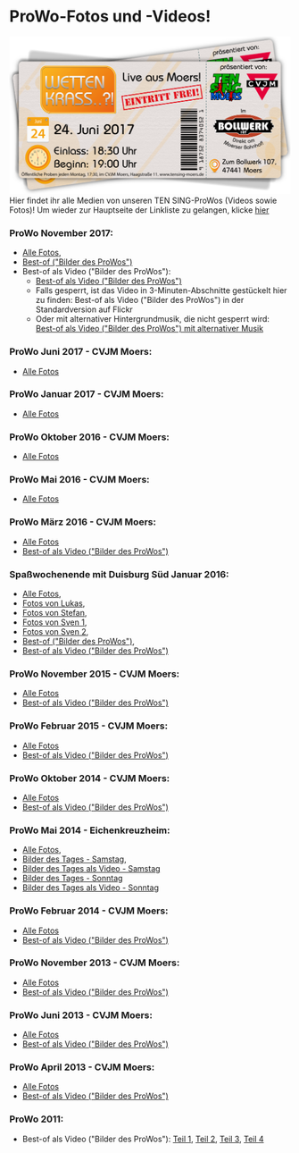 # ProWo-Fotos und -Videos!
![TEN SING Moers Logo](../../footage/banner2017/WettenKrass-Ticket-cutout-500dpi-01.png)
Hier findet ihr alle Medien von unseren TEN SING-ProWos (Videos sowie Fotos)! Um wieder zur Hauptseite der Linkliste zu gelangen, klicke [hier](../../Linkliste.md)

### ProWo November 2017:
* [Alle Fotos](http://bit.ly/ProWoNovember2017),
* [Best-of ("Bilder des ProWos")](http://bit.ly/ProWoNovember2017BestOf)
* Best-of als Video ("Bilder des ProWos"):
  * [Best-of als Video ("Bilder des ProWos")](https://www.youtube.com/watch?v=jZuNzPhdOmo)
  * Falls gesperrt, ist das Video in 3-Minuten-Abschnitte gestückelt hier zu finden:
  Best-of als Video ("Bilder des ProWos") in der Standardversion auf Flickr
  * Oder mit alternativer Hintergrundmusik, die nicht gesperrt wird: [Best-of als Video ("Bilder des ProWos") mit alternativer Musik](https://www.youtube.com/watch?v=5hp-3OHco8U)
### ProWo Juni 2017 - CVJM Moers:
* [Alle Fotos](http://bit.ly/ProWoJuni2017)
### ProWo Januar 2017 - CVJM Moers:
* [Alle Fotos](http://bit.ly/ProWoJanuar2017)
### ProWo Oktober 2016 - CVJM Moers:
* [Alle Fotos](http://bit.ly/ProWoOktober2016)
### ProWo Mai 2016 - CVJM Moers:
* [Alle Fotos](https://www.flickr.com/gp/tsmoers/0VH6z6)
### ProWo März 2016 - CVJM Moers:
* [Alle Fotos](https://www.flickr.com/gp/tsmoers/jy8513)
* [Best-of als Video ("Bilder des ProWos")](https://youtu.be/p9eVqteY3nw)
### Spaßwochenende mit Duisburg Süd Januar 2016:
* [Alle Fotos](https://www.flickr.com/gp/tsmoers/61sZAg),
* [Fotos von Lukas](https://www.flickr.com/gp/tsmoers/033109),
* [Fotos von Stefan](https://www.flickr.com/gp/tsmoers/AKVXy9),
* [Fotos von Sven 1](https://www.flickr.com/gp/tsmoers/5i0o9E),
* [Fotos von Sven 2](https://www.flickr.com/gp/tsmoers/T7e1mX),
* [Best-of ("Bilder des ProWos")](https://www.flickr.com/gp/tsmoers/D0099v),
* [Best-of als Video ("Bilder des ProWos")](https://www.youtube.com/watch?v=dtbJ9xCGZ00)
### ProWo November 2015 - CVJM Moers:
* [Alle Fotos](https://www.flickr.com/gp/tsmoers/3o3u47)
* [Best-of als Video ("Bilder des ProWos")](https://www.youtube.com/watch?v=ihExeNjyJ8E)
### ProWo Februar 2015 - CVJM Moers:
* [Alle Fotos](https://www.flickr.com/gp/tsmoers/t35924)
* [Best-of als Video ("Bilder des ProWos")](https://www.youtube.com/watch?v=eGaczNkO9gU)
### ProWo Oktober 2014 - CVJM Moers:
* [Alle Fotos](https://www.flickr.com/gp/tsmoers/1q0d9q)
* [Best-of als Video ("Bilder des ProWos")](https://www.youtube.com/watch?v=AeT63lwcgbQ)
### ProWo Mai 2014 - Eichenkreuzheim:
* [Alle Fotos](https://www.flickr.com/gp/tsmoers/uJ1H8d),
* [Bilder des Tages - Samstag](https://www.flickr.com/gp/tsmoers/K47kKn),
* [Bilder des Tages als Video - Samstag](https://www.youtube.com/watch?v=HQ4THJipHIw)
* [Bilder des Tages - Sonntag](https://flic.kr/s/aHsjYfpa5u)
* [Bilder des Tages als Video - Sonntag](https://www.youtube.com/watch?v=vJnIyf9m4l4)
### ProWo Februar 2014 - CVJM Moers:
* [Alle Fotos](https://www.flickr.com/gp/tsmoers/0P9021)
* [Best-of als Video ("Bilder des ProWos")](https://www.youtube.com/watch?v=Jh7BMdn5MpI)
### ProWo November 2013 - CVJM Moers:
* [Alle Fotos](https://www.flickr.com/gp/tsmoers/9MFm56)
* [Best-of als Video ("Bilder des ProWos")](https://www.youtube.com/watch?v=2x8JGBskSW4)
### ProWo Juni 2013 - CVJM Moers:
* [Alle Fotos](https://www.flickr.com/gp/tsmoers/qRPxa9)
* [Best-of als Video ("Bilder des ProWos")](https://www.youtube.com/watch?v=OTcYq589Nko)
### ProWo April 2013 - CVJM Moers:
* [Alle Fotos](https://www.flickr.com/gp/tsmoers/1yk30m)
* [Best-of als Video ("Bilder des ProWos")](https://www.youtube.com/watch?v=c0FlPn8RrkE)
### ProWo 2011:
* Best-of als Video ("Bilder des ProWos"): [Teil 1](https://www.youtube.com/watch?v=KuSGHqkgjtA), [Teil 2](https://www.youtube.com/watch?v=5v-0AtiDwAY), [Teil 3](https://www.youtube.com/watch?v=GFzkesUXBw0), [Teil 4](https://www.youtube.com/watch?v=7GeaQ60GyVU)
